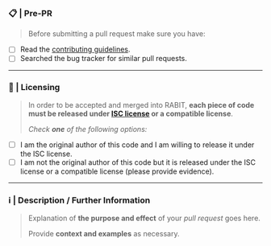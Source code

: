 <!--
# Please follow the guide below:
> You will be asked some questions, please read them carefully and answer honestly.
> Check all relevant boxes relevant to your pull request ([ ] => [x]).
> Use the preview tab to see what your pull request will actually look like.
-->

### 📋 | Pre-PR
> Before submitting a pull request make sure you have:
- [ ] Read the [contributing guidelines](https://github.com/FIT3170-FY-Project-7/RABIT-COMMON/blob/main/CONTRIBUTING.md).
- [ ] Searched the bug tracker for similar pull requests.

---

### 📄 | Licensing
> In order to be accepted and merged into RABIT, __each piece of code must be released under [ISC license](https://github.com/FIT3170-FY-Project-7/RABIT-COMMON/blob/main/LICENSE.md) or a compatible license__.
>
> *Check **one** of the following options:*
- [ ] I am the original author of this code and I am willing to release it under the ISC license.
- [ ] I am not the original author of this code but it is released under the ISC license or a compatible license (please provide evidence).

---

### ℹ️ | Description / Further Information
> Explanation of __the purpose and effect__ of your *pull request* goes here.
> 
> Provide __context and examples__ as necessary.

<!-- WRITE YOUR DESCRIPTION BELOW THIS COMMENT -->

